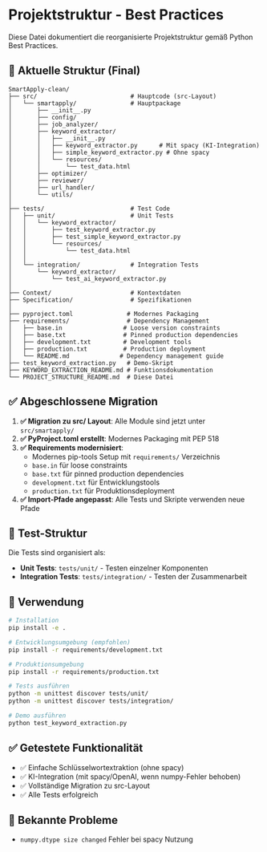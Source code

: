 # Projektstruktur - Best Practices

Diese Datei dokumentiert die reorganisierte Projektstruktur gemäß Python Best Practices.

## 📁 Aktuelle Struktur (Final)

```
SmartApply-clean/
├── src/                          # Hauptcode (src-Layout)
│   └── smartapply/               # Hauptpackage
│       ├── __init__.py
│       ├── config/
│       ├── job_analyzer/
│       ├── keyword_extractor/
│       │   ├── __init__.py
│       │   ├── keyword_extractor.py      # Mit spacy (KI-Integration)
│       │   ├── simple_keyword_extractor.py # Ohne spacy
│       │   └── resources/
│       │       └── test_data.html
│       ├── optimizer/
│       ├── reviewer/
│       ├── url_handler/
│       └── utils/
│
├── tests/                        # Test Code
│   ├── unit/                     # Unit Tests
│   │   └── keyword_extractor/
│   │       ├── test_keyword_extractor.py
│   │       ├── test_simple_keyword_extractor.py
│   │       └── resources/
│   │           └── test_data.html
│   │
│   └── integration/              # Integration Tests
│       └── keyword_extractor/
│           └── test_ai_keyword_extractor.py
│
├── Context/                      # Kontextdaten
├── Specification/                # Spezifikationen
│
├── pyproject.toml               # Modernes Packaging
├── requirements/                # Dependency Management
│   ├── base.in                 # Loose version constraints
│   ├── base.txt                # Pinned production dependencies
│   ├── development.txt         # Development tools
│   ├── production.txt          # Production deployment
│   └── README.md              # Dependency management guide
├── test_keyword_extraction.py   # Demo-Skript
├── KEYWORD_EXTRACTION_README.md # Funktionsdokumentation
└── PROJECT_STRUCTURE_README.md  # Diese Datei
```

## ✅ Abgeschlossene Migration

1. **✅ Migration zu src/ Layout**: Alle Module sind jetzt unter `src/smartapply/`
2. **✅ PyProject.toml erstellt**: Modernes Packaging mit PEP 518
3. **✅ Requirements modernisiert**: 
   - Modernes pip-tools Setup mit `requirements/` Verzeichnis
   - `base.in` für loose constraints
   - `base.txt` für pinned production dependencies
   - `development.txt` für Entwicklungstools
   - `production.txt` für Produktionsdeployment
4. **✅ Import-Pfade angepasst**: Alle Tests und Skripte verwenden neue Pfade

## 🔧 Test-Struktur

Die Tests sind organisiert als:

- **Unit Tests**: `tests/unit/` - Testen einzelner Komponenten
- **Integration Tests**: `tests/integration/` - Testen der Zusammenarbeit

## 🚀 Verwendung

```bash
# Installation
pip install -e .

# Entwicklungsumgebung (empfohlen)
pip install -r requirements/development.txt

# Produktionsumgebung
pip install -r requirements/production.txt

# Tests ausführen
python -m unittest discover tests/unit/
python -m unittest discover tests/integration/

# Demo ausführen
python test_keyword_extraction.py
```

## ✅ Getestete Funktionalität

- ✅ Einfache Schlüsselwortextraktion (ohne spacy)
- ✅ KI-Integration (mit spacy/OpenAI, wenn numpy-Fehler behoben)
- ✅ Vollständige Migration zu src-Layout
- ✅ Alle Tests erfolgreich

## 🐛 Bekannte Probleme

- `numpy.dtype size changed` Fehler bei spacy Nutzung
